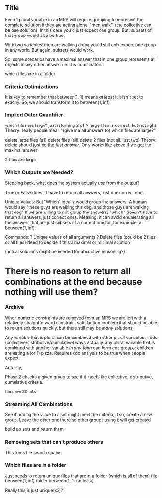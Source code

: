 ## Title
Even 1 plural variable in an MRS will require grouping to represent the complete solution if they are acting alone: "men walk".   (the collective can be one solution). In this case you'd just expect one group. But: subsets of that group would also be true.

With two variables: men are walking a dog you'd still only expect one group in any world. But again, subsets would work.

So, some scenarios have a maximal answer that in one group represents all objects in any other answer. i.e. it is combinatorial

which files are in a folder

### Criteria Optimizations
It is key to remember that between(1, 1) means *at least* it it isn't set to exactly.
So, we should transform it to between(1, inf)

### Implied Outer Quantifier
which files are large?
    just returning 2 of N large files is correct, but not right
Theory: really people mean "(give me all answers to) which files are large?"

delete large files
    (all)
delete files
    (all)
delete 2 files
    (not all, just two)
Theory: delete should just do the *first answer*. Only works like above if we get the maximal answer

2 files are large

### Which Outputs are Needed?
Stepping back, what does the system actually *use* from the output? 

True or False
 doesn't have to return all answers, just one correct one. 

Unique Values: But "Which" ideally would group the answers. A human would say "these guys are walking this dog, and those guys are walking that dog" 
    If we are willing to not group the answers, "which" doesn't have to return all answers, just correct ones. Meaning: it can avoid enumerating all the answers that are just subsets of a correct one for, for example, a between(1, inf).

Commands: ? Unique values of all arguments ?
    Delete files (could be 2 files or all files)
    Need to decide if this a maximal or minimal solution

(actual solutions might be needed for abductive reasoning?)


# There is no reason to return all combinations at the end because nothing will use them?

### Archive
When numeric constraints are removed from an MRS we are left with a relatively straightforward constraint satisfaction problem that should be able to return solutions quickly, but there still may be *many* solutions.

Any variable that is plural can be combined with other plural variables in cdc (collective/distributive/cumulative) ways
    Actually, any plural variable that is combined with another variable *in any form* can form cdc groups: children are eating a (or 1) pizza. Requires cdc analysis to be true when people expect.

Actually, 


Phase 2 checks a given group to see if it meets the collective, distributive, cumulative criteria.

files are 20 mb: 

### Streaming All Combinations
See if adding the value to a set might meet the criteria, if so, create a new group. Leave the other one there so other groups using it will get created

build up sets and return them

### Removing sets that can't produce others
This trims the search space


### Which files are in a folder
Just needs to return unique files that are in a folder (which is all of them)
file between(1, inf)
folder between(1, 1) (at least)

Really this is just unique(x3)?
